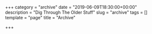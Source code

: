 +++
category = "archive"
date = "2019-06-09T18:30:00+00:00"
description = "Dig Through The Older Stuff"
slug = "archive"
tags = []
template = "page"
title = "Archive"

+++
